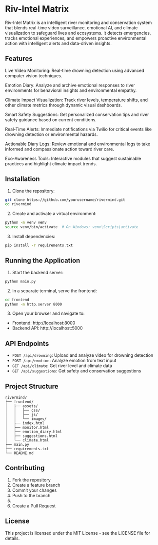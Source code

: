 # Riv-Intel Matrix

Riv-Intel Matrix is an intelligent river monitoring and conservation system that blends real-time video surveillance, emotional AI, and climate visualization to safeguard lives and ecosystems. It detects emergencies, tracks emotional experiences, and empowers proactive environmental action with intelligent alerts and data-driven insights.

## Features
 Live Video Monitoring: Real-time drowning detection using advanced computer vision techniques.

Emotion Diary: Analyze and archive emotional responses to river environments for behavioral insights and environmental empathy.

Climate Impact Visualization: Track river levels, temperature shifts, and other climate metrics through dynamic visual dashboards.

Smart Safety Suggestions: Get personalized conservation tips and river safety guidance based on current conditions.

Real-Time Alerts: Immediate notifications via Twilio for critical events like drowning detection or environmental hazards.

Actionable Diary Logs: Review emotional and environmental logs to take informed and compassionate action toward river care.

Eco-Awareness Tools: Interactive modules that suggest sustainable practices and highlight climate impact trends.
## Installation

1. Clone the repository:
```bash
git clone https://github.com/yourusername/rivermind.git
cd rivermind
```

2. Create and activate a virtual environment:
```bash
python -m venv venv
source venv/bin/activate  # On Windows: venv\Scripts\activate
```

3. Install dependencies:
```bash
pip install -r requirements.txt
```

## Running the Application

1. Start the backend server:
```bash
python main.py
```

2. In a separate terminal, serve the frontend:
```bash
cd frontend
python -m http.server 8000
```

3. Open your browser and navigate to:
- Frontend: http://localhost:8000
- Backend API: http://localhost:5000

## API Endpoints

- `POST /api/drowning`: Upload and analyze video for drowning detection
- `POST /api/emotion`: Analyze emotion from text input
- `GET /api/climate`: Get river level and climate data
- `GET /api/suggestions`: Get safety and conservation suggestions

## Project Structure

```
rivermind/
├── frontend/
│   ├── assets/
│   │   ├── css/
│   │   ├── js/
│   │   └── images/
│   ├── index.html
│   ├── monitor.html
│   ├── emotion_diary.html
│   ├── suggestions.html
│   └── climate.html
├── main.py
├── requirements.txt
└── README.md
```

## Contributing

1. Fork the repository
2. Create a feature branch
3. Commit your changes
4. Push to the branch
5. 
6. Create a Pull Request

## License

This project is licensed under the MIT License - see the LICENSE file for details. 
